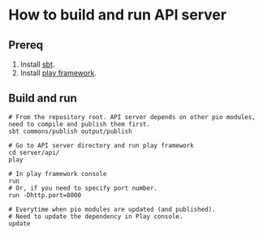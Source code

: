 How to build and run API server
===============================

## Prereq

1. Install [sbt](http://www.scala-sbt.org/release/docs/Getting-Started/Setup.html).
2. Install [play framework](http://www.playframework.com/download).

## Build and run
```
# From the repository root. API server depends on other pio modules, need to compile and publish them first.
sbt commons/publish output/publish

# Go to API server directory and run play framework
cd server/api/
play

# In play framework console
run
# Or, if you need to specify port number.
run -Dhttp.port=8000

# Everytime when pio modules are updated (and published).
# Need to update the dependency in Play console.
update 
```
